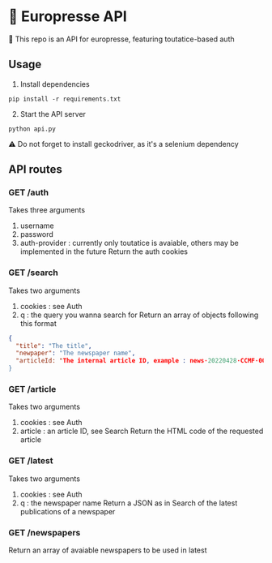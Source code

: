 # 📰 Europresse API
📰 This repo is an API for europresse, featuring toutatice-based auth
## Usage
1. Install dependencies
```
pip install -r requirements.txt
```
2. Start the API server
```
python api.py
```

⚠️ Do not forget to install geckodriver, as it's a selenium dependency
## API routes
### GET /auth
Takes three arguments
1. username
2. password
3. auth-provider : currently only toutatice is avaiable, others may be implemented in the future
Return the auth cookies
### GET /search
Takes two arguments
1. cookies : see Auth
2. q : the query you wanna search for
Return an array of objects following this format
```json
{
  "title": "The title",
  "newpaper": "The newspaper name",
  "articleId: "The internal article ID, example : news·20220428·CCMF·008"
}
```

### GET /article
Takes two arguments
1. cookies : see Auth
2. article : an article ID, see Search
Return the HTML code of the requested article
### GET /latest
Takes two arguments
1. cookies : see Auth
2. q : the newspaper name
Return a JSON as in Search of the latest publications of a newspaper
### GET /newspapers
Return an array of avaiable newspapers to be used in latest
